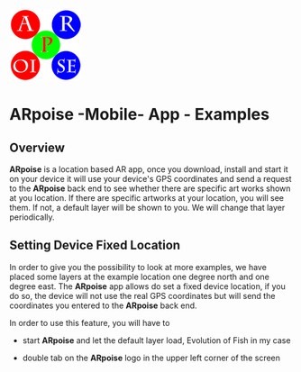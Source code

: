 ![ARpoise Logo](/images/arpoise_logo_rgb-128.png)
# ARpoise -Mobile- App - Examples

## Overview
**ARpoise** is a location based AR app, once you download, install and start it on your device it will use your
device's GPS coordinates and send a request to the **ARpoise** back end to see whether there are specific art works
shown at you location. If there are specific artworks at your location, you will see them. If not, a default layer will
be shown to you. We will change that layer periodically.
## Setting Device Fixed Location
In order to give you the possibility to look at more examples, we have placed some layers
at the example location one degree north and one degree east.
The **ARpoise** app allows do set a fixed device location, if you do so, the device will not use the real GPS coordinates
but will send the coordinates you entered to the **ARpoise** back end.

In order to use this feature, you will have to

- start **ARpoise** and let the default layer load, Evolution of Fish in my case


- double tab on the **ARpoise** logo in the upper left corner of the screen
